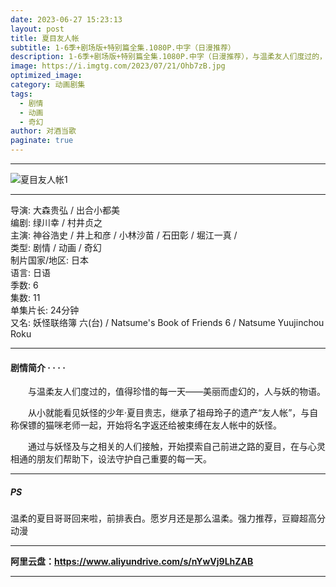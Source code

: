 ```yaml
---
date: 2023-06-27 15:23:13
layout: post
title: 夏目友人帐
subtitle: 1-6季+剧场版+特别篇全集.1080P.中字（日漫推荐）
description: 1-6季+剧场版+特别篇全集.1080P.中字（日漫推荐），与温柔友人们度过的，值得珍惜的每一天——美丽而虚幻的，人与妖的物语...
image: https://i.imgtg.com/2023/07/21/Ohb7zB.jpg
optimized_image: 
category: 动画剧集
tags:
  - 剧情
  - 动画
  - 奇幻
author: 对酒当歌
paginate: true
---
```

---
![夏目友人帐1](https://i.imgtg.com/2023/07/21/OhbNJs.png)

---

导演: 大森贵弘 / 出合小都美  
编剧: 绿川幸 / 村井贞之  
主演: 神谷浩史 / 井上和彦 / 小林沙苗 / 石田彰 / 堀江一真 /  
类型: 剧情 / 动画 / 奇幻  
制片国家/地区: 日本  
语言: 日语  
季数: 6  
集数: 11  
单集片长: 24分钟  
又名: 妖怪联络簿 六(台) / Natsume's Book of Friends 6 / Natsume Yuujinchou Roku  

---

#### 剧情简介 · · · ·

　　与温柔友人们度过的，值得珍惜的每一天——美丽而虚幻的，人与妖的物语。

　　从小就能看见妖怪的少年·夏目贵志，继承了祖母玲子的遗产“友人帐”，与自称保镖的猫咪老师一起，开始将名字返还给被束缚在友人帐中的妖怪。

　　通过与妖怪及与之相关的人们接触，开始摸索自己前进之路的夏目，在与心灵相通的朋友们帮助下，设法守护自己重要的每一天。

---

##### PS

温柔的夏目哥哥回来啦，前排表白。愿岁月还是那么温柔。强力推荐，豆瓣超高分动漫

---

**阿里云盘：<https://www.aliyundrive.com/s/nYwVj9LhZAB>**

---
